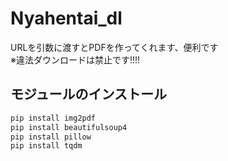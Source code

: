 # Nyahentai_dl
URLを引数に渡すとPDFを作ってくれます、便利です  
※違法ダウンロードは禁止です!!!!

## モジュールのインストール

```r
pip install img2pdf
pip install beautifulsoup4
pip install pillow
pip install tqdm
```

